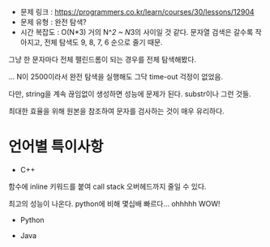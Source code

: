 * 문제 링크 : https://programmers.co.kr/learn/courses/30/lessons/12904
* 문제 유형 : 완전 탐색?
* 시간 복잡도 : O(N*3) 거의 N^*2 ~ N*3의 사이일 것 같다. 문자열 검색은 갈수록 작아지고, 전체 탐색도 9, 8, 7, 6 순으로 줄기 때문.

그냥 한 문자마다 전체 팰린드롬이 되는 경우를 전체 탐색해봤다.

... N이 2500이라서 완전 탐색을 실행해도 그닥 time-out 걱정이 없었음.

다만, string을 계속 끊임없이 생성하면 성능에 문제가 된다. substr이나 그런 것들.

최대한 효율을 위해 원본을 참조하여 문자를 검사하는 것이 매우 유리하다.


# 언어별 특이사항

- C++

함수에 inline 키워드를 붙여 call stack 오버헤드까지 줄일 수 있다.

최고의 성능이 나온다. python에 비해 몇십배 빠르다... ohhhhh WOW!

- Python

- Java


